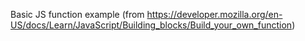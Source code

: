 Basic JS function example
(from https://developer.mozilla.org/en-US/docs/Learn/JavaScript/Building_blocks/Build_your_own_function)
